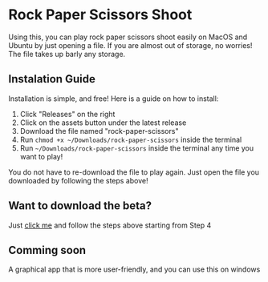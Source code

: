 # Rock Paper Scissors Shoot

Using this, you can play rock paper scissors shoot easily on MacOS and Ubuntu by just opening a file. If you are almost out of storage, no worries! The file takes up barly any storage.

## Instalation Guide

Installation is simple, and free! Here is a guide on how to install:

1. Click "Releases" on the right
2. Click on the assets button under the latest release
3. Download the file named "rock-paper-scissors"
4. Run <code>chmod +x ~/Downloads/rock-paper-scissors</code> inside the terminal
5. Run <code>~/Downloads/rock-paper-scissors</code> inside the terminal any time you want to play!

You do not have to re-download the file to play again. Just open the file you downloaded by following the steps above!

## Want to download the beta?

Just [click me](https://github.com/Ryyn-Sd/Rock_Paper_Scissors/raw/master/beta/rock-paper-scissors) and follow the steps above starting from Step 4

## Comming soon

A graphical app that is more user-friendly, and you can use this on windows
